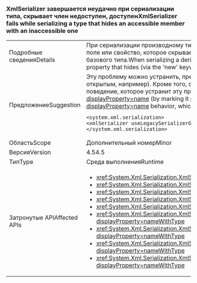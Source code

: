 ### <a name="xmlserializer-fails-while-serializing-a-type-that-hides-an-accessible-member-with-an-inaccessible-one"></a><span data-ttu-id="f10b3-101">XmlSerializer завершается неудачно при сериализации типа, скрывает член недоступен, доступен</span><span class="sxs-lookup"><span data-stu-id="f10b3-101">XmlSerializer fails while serializing a type that hides an accessible member with an inaccessible one</span></span>

|   |   |
|---|---|
|<span data-ttu-id="f10b3-102">Подробные сведения</span><span class="sxs-lookup"><span data-stu-id="f10b3-102">Details</span></span>|<span data-ttu-id="f10b3-103">При сериализации производному типу, <xref:System.Xml.Serialization.XmlSerializer?displayProperty=name> может завершиться ошибкой, если тип содержит недоступным поле или свойство, которое скрывает (с помощью ключевого слова «new») в поле или свойство с тем же именем, которое было ранее доступ (например, public), для базового типа.</span><span class="sxs-lookup"><span data-stu-id="f10b3-103">When serializing a derived type, the <xref:System.Xml.Serialization.XmlSerializer?displayProperty=name> can fail if the type contains an inaccessible field or property that hides (via the 'new' keyword) a field or property of the same name that was previously accessible (public, for example) on the base type.</span></span>|
|<span data-ttu-id="f10b3-104">Предложение</span><span class="sxs-lookup"><span data-stu-id="f10b3-104">Suggestion</span></span>|<span data-ttu-id="f10b3-105">Эту проблему можно устранить, предоставление доступа для нового члена скрывает <xref:System.Xml.Serialization.XmlSerializer?displayProperty=name> (пометив его открытым, например). Кроме того, следующий параметр конфигурации будет понижен до 4.0 <xref:System.Xml.Serialization.XmlSerializer?displayProperty=name> поведение, которое устранит эту проблему:</span><span class="sxs-lookup"><span data-stu-id="f10b3-105">This problem can be solved by making the new, hiding member accessible to the <xref:System.Xml.Serialization.XmlSerializer?displayProperty=name> (by marking it public, for example).Alternatively, the following config setting will revert to 4.0 <xref:System.Xml.Serialization.XmlSerializer?displayProperty=name> behavior, which will fix the problem:</span></span><pre><code class="language-xml">&lt;system.xml.serialization&gt;&#13;&#10;&lt;xmlSerializer useLegacySerializerGeneration=&quot;true&quot; /&gt;&#13;&#10;&lt;/system.xml.serialization&gt;&#13;&#10;</code></pre>|
|<span data-ttu-id="f10b3-106">Область</span><span class="sxs-lookup"><span data-stu-id="f10b3-106">Scope</span></span>|<span data-ttu-id="f10b3-107">Дополнительный номер</span><span class="sxs-lookup"><span data-stu-id="f10b3-107">Minor</span></span>|
|<span data-ttu-id="f10b3-108">Версия</span><span class="sxs-lookup"><span data-stu-id="f10b3-108">Version</span></span>|<span data-ttu-id="f10b3-109">4.5</span><span class="sxs-lookup"><span data-stu-id="f10b3-109">4.5</span></span>|
|<span data-ttu-id="f10b3-110">Тип</span><span class="sxs-lookup"><span data-stu-id="f10b3-110">Type</span></span>|<span data-ttu-id="f10b3-111">Среда выполнения</span><span class="sxs-lookup"><span data-stu-id="f10b3-111">Runtime</span></span>|
|<span data-ttu-id="f10b3-112">Затронутые API</span><span class="sxs-lookup"><span data-stu-id="f10b3-112">Affected APIs</span></span>|<ul><li><xref:System.Xml.Serialization.XmlSerializer.Serialize(System.IO.Stream,System.Object)?displayProperty=nameWithType></li><li><xref:System.Xml.Serialization.XmlSerializer.Serialize(System.IO.TextWriter,System.Object)?displayProperty=nameWithType></li><li><xref:System.Xml.Serialization.XmlSerializer.Serialize(System.Object,System.Xml.Serialization.XmlSerializationWriter)?displayProperty=nameWithType></li><li><xref:System.Xml.Serialization.XmlSerializer.Serialize(System.Xml.XmlWriter,System.Object)?displayProperty=nameWithType></li><li><xref:System.Xml.Serialization.XmlSerializer.Serialize(System.IO.Stream,System.Object,System.Xml.Serialization.XmlSerializerNamespaces)?displayProperty=nameWithType></li><li><xref:System.Xml.Serialization.XmlSerializer.Serialize(System.IO.TextWriter,System.Object,System.Xml.Serialization.XmlSerializerNamespaces)?displayProperty=nameWithType></li><li><xref:System.Xml.Serialization.XmlSerializer.Serialize(System.Xml.XmlWriter,System.Object,System.Xml.Serialization.XmlSerializerNamespaces)?displayProperty=nameWithType></li><li><xref:System.Xml.Serialization.XmlSerializer.Serialize(System.Xml.XmlWriter,System.Object,System.Xml.Serialization.XmlSerializerNamespaces,System.String)?displayProperty=nameWithType></li><li><xref:System.Xml.Serialization.XmlSerializer.Serialize(System.Xml.XmlWriter,System.Object,System.Xml.Serialization.XmlSerializerNamespaces,System.String,System.String)?displayProperty=nameWithType></li></ul>|

